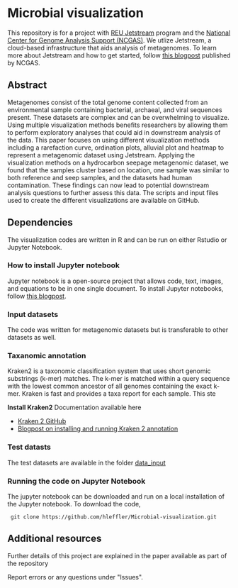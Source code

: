 # Microbial visualization
This repository is for a project with [REU Jetstream](https://jetstream-cloud.org/research/reu.php) program and the [National Center for Genome Analysis Support (NCGAS)](https://ncgas.org/). We utlize Jetstream, a cloud-based infrastructure that aids analysis of metagenomes. To learn more about Jetstream and how to get started, follow [this blogpost](https://blogs.iu.edu/ncgas/2017/10/18/getting-started-on-jetstream/) published by NCGAS.   

## Abstract
Metagenomes consist of the total genome content collected from an environmental sample containing bacterial, archaeal, and viral sequences present. These datasets are complex and can be overwhelming to visualize. Using multiple visualization methods benefits researchers by allowing them to perform exploratory analyses that could aid in downstream analysis of the data. This paper focuses on using different visualization methods including a rarefaction curve, ordination plots, alluvial plot and heatmap to represent a metagenomic dataset using Jetstream. Applying the visualization methods on a hydrocarbon seepage metagenomic dataset, we found that the samples cluster based on location, one sample was similar to both reference and seep samples, and the datasets had human contamination. These findings can now lead to potential downstream analysis questions to further assess this data. The scripts and input files used to create the different visualizations are available on GitHub.

## Dependencies 
The visualization codes are written in R and can be run on either Rstudio or Jupyter Notebook.

### How to install Jupyter notebook
Jupyter notebook is a open-source project that allows code, text, images, and equations to be in one single document. To install Jupyter notebooks, follow [this blogpost](https://blogs.iu.edu/ncgas/2020/06/15/installing-jupyter-notebook-on-jetstream/).

### Input datasets 
The code was written for metagenomic datasets but is transferable to other datasets as well. 

### Taxanomic annotation 
Kraken2 is a taxonomic classification system that uses short genomic substrings (k-mer) matches. The k-mer is matched within a query sequence with the lowest common ancestor of all genomes containing the exact k-mer. Kraken is fast and provides a taxa report for each sample. This ste

**Install Kraken2** 
Documentation available here 
- [Kraken 2 GitHub](https://github.com/DerrickWood/kraken2/wiki)
- [Blogpost on installing and running Kraken 2 annotation](https://blogs.iu.edu/ncgas/2019/09/24/taxa-annotation-for-shotgun-sequenced-metagenomic-data/)

### Test datasts
The test datasets are available in the folder [data_input](https://github.com/hleffler/Microbial-visualization/tree/master/input_data)

### Running the code on Jupyter Notebook 
The jupyter notebook can be downloaded and run on a local installation of the Jupyter notebook. To download the code,

` git clone https://github.com/hleffler/Microbial-visualization.git`

## Additional resources
Further details of this project are explained in the paper available as part of the repository 

Report errors or any questions under "Issues".
